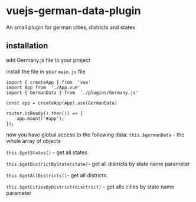 # vuejs-german-data-plugin
An small plugin for german cities, districts and states


## installation
add Germany.js file to your project

install the file in your ``main.js`` file

~~~ 
import { createApp } from  'vue'
import App from  './App.vue'
import { GermanData } from  './plugins/Germany.js'

const app = createApp(App).use(GermanData)

router.isReady().then(() => {
	app.mount('#app');
});
~~~

now you have global access to the following data:
``this.$germanData`` - the whole array of objects

``this.$getStates()`` - get all states

``this.$getDistrictByState(state)``- get all districts by state name parameter

``this.$getAllDistricts()``- get all districts

``this.$getCitiesByDistrict(disctrict)`` - get alls cities by state name parameter
